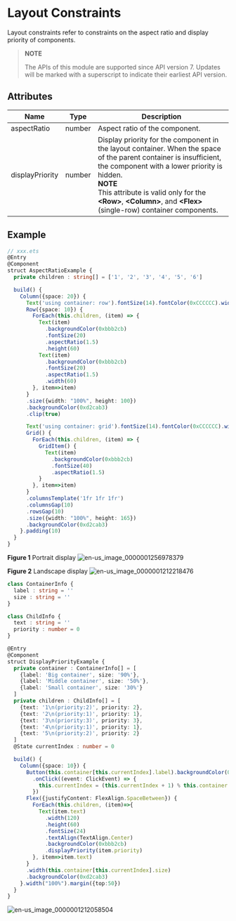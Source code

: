 # Layout Constraints

Layout constraints refer to constraints on the aspect ratio and display priority of components.

>  **NOTE**
>
>  The APIs of this module are supported since API version 7. Updates will be marked with a superscript to indicate their earliest API version.


## Attributes

| Name             | Type  | Description                                      |
| --------------- | ------ | ---------------------------------------- |
| aspectRatio     | number | Aspect ratio of the component.                             |
| displayPriority | number | Display priority for the component in the layout container. When the space of the parent container is insufficient, the component with a lower priority is hidden.<br>**NOTE**<br>This attribute is valid only for the **\<Row>**, **\<Column>**, and **\<Flex>** (single-row) container components.|


## Example

```ts
// xxx.ets
@Entry
@Component
struct AspectRatioExample {
  private children : string[] = ['1', '2', '3', '4', '5', '6']

  build() {
    Column({space: 20}) {
      Text('using container: row').fontSize(14).fontColor(0xCCCCCC).width('100%')
      Row({space: 10}) {
        ForEach(this.children, (item) => {
          Text(item)
            .backgroundColor(0xbbb2cb)
            .fontSize(20)
            .aspectRatio(1.5)
            .height(60)
          Text(item)
            .backgroundColor(0xbbb2cb)
            .fontSize(20)
            .aspectRatio(1.5)
            .width(60)
        }, item=>item)
      }
      .size({width: "100%", height: 100})
      .backgroundColor(0xd2cab3)
      .clip(true)

      Text('using container: grid').fontSize(14).fontColor(0xCCCCCC).width('100%')
      Grid() {
        ForEach(this.children, (item) => {
          GridItem() {
            Text(item)
              .backgroundColor(0xbbb2cb)
              .fontSize(40)
              .aspectRatio(1.5)
          }
        }, item=>item)
      }
      .columnsTemplate('1fr 1fr 1fr')
      .columnsGap(10)
      .rowsGap(10)
      .size({width: "100%", height: 165})
      .backgroundColor(0xd2cab3)
    }.padding(10)
  }
}
```

**Figure 1** Portrait display
![en-us_image_0000001256978379](figures/en-us_image_0000001256978379.gif)

**Figure 2** Landscape display
![en-us_image_0000001212218476](figures/en-us_image_0000001212218476.gif)

```ts
class ContainerInfo {
  label : string = ''
  size : string = ''
}

class ChildInfo {
  text : string = ''
  priority : number = 0
}

@Entry
@Component
struct DisplayPriorityExample {
  private container : ContainerInfo[] = [
    {label: 'Big container', size: '90%'},
    {label: 'Middle container', size: '50%'},
    {label: 'Small container', size: '30%'}
  ]
  private children : ChildInfo[] = [
    {text: '1\n(priority:2)', priority: 2},
    {text: '2\n(priority:1)', priority: 1},
    {text: '3\n(priority:3)', priority: 3},
    {text: '4\n(priority:1)', priority: 1},
    {text: '5\n(priority:2)', priority: 2}
  ]
  @State currentIndex : number = 0

  build() {
    Column({space: 10}) {
      Button(this.container[this.currentIndex].label).backgroundColor(0x317aff)
        .onClick((event: ClickEvent) => {
          this.currentIndex = (this.currentIndex + 1) % this.container.length
        })
      Flex({justifyContent: FlexAlign.SpaceBetween}) {
        ForEach(this.children, (item)=>{
          Text(item.text)
            .width(120)
            .height(60)
            .fontSize(24)
            .textAlign(TextAlign.Center)
            .backgroundColor(0xbbb2cb)
            .displayPriority(item.priority)
        }, item=>item.text)
      }
      .width(this.container[this.currentIndex].size)
      .backgroundColor(0xd2cab3)
    }.width("100%").margin({top:50})
  }
}

```

![en-us_image_0000001212058504](figures/en-us_image_0000001212058504.gif)
